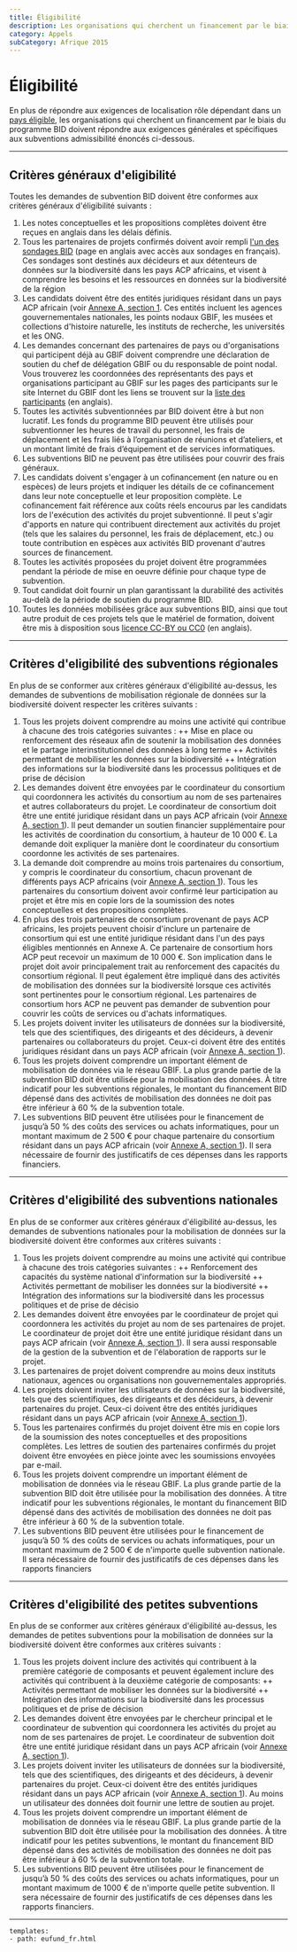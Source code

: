 ```yaml
---
title: Éligibilité
description: Les organisations qui cherchent un financement par le biais du programme BID doivent satisfaire aux éligibilités générales et spécifiques à l'admissibilité à la subvention.
category: Appels
subCategory: Afrique 2015
---
```

# Éligibilité

En plus de répondre aux exigences de localisation rôle dépendant dans un [pays éligible](eligible-countries), les organisations qui cherchent un financement par le biais du programme BID doivent répondre aux exigences générales et spécifiques aux subventions admissibilité énoncés ci-dessous. 

<!-- toc -->
<!-- tocstop -->

-----------------------

## Critères généraux d'eligibilité

Toutes les demandes de subvention BID doivent être conformes aux critères généraux d'éligibilité suivants :

1. Les notes conceptuelles et les propositions complètes doivent être reçues en anglais dans les délais définis.
2. Tous les partenaires de projets confirmés doivent avoir rempli [l'un des sondages BID](http://www.gbif.org/news/surveys-for-data-holders-decision-makers) (page en anglais avec accès aux sondages en français). Ces sondages sont destinés aux décideurs et aux détenteurs de données sur la biodiversité dans les pays ACP africains, et visent à comprendre les besoins et les ressources en données sur la biodiversité de la région
3. Les candidats doivent être des entités juridiques résidant dans un pays ACP africain (voir [Annexe A, section 1](http://www.gbif.org/sites/default/files/gbif_project/files/BID-call-for-proposals-Annex-A.pdf). Ces entités incluent les agences gouvernementales nationales, les points nodaux GBIF, les musées et collections d'histoire naturelle, les instituts de recherche, les universités et les ONG.
4. Les demandes concernant des partenaires de pays ou d'organisations qui participent déjà au GBIF doivent comprendre une déclaration de soutien du chef de délégation GBIF ou du responsable de point nodal. Vous trouverez les coordonnées des représentants des pays et organisations participant au GBIF sur les pages des participants sur le site Internet du GBIF dont les liens se trouvent sur la [liste des participants](http://www.gbif.org/participation/participant-list) (en anglais).
5. Toutes les activités subventionnées par BID doivent être à but non lucratif. Les fonds du programme BID peuvent être utilisés pour subventionner les heures de travail du personnel, les frais de déplacement et les frais liés à l’organisation de réunions et d’ateliers, et un montant limité de frais d’équipement et de services informatiques.
6. Les subventions BID ne peuvent pas être utilisées pour couvrir des frais généraux.
7. Les candidats doivent s'engager à un cofinancement (en nature ou en espèces) de leurs projets et indiquer les détails de ce cofinancement dans leur note conceptuelle et leur proposition complète. Le cofinancement fait référence aux coûts réels encourus par les candidats lors de l'exécution des activités du projet subventionné. Il peut s'agir d'apports en nature qui contribuent directement aux activités du projet (tels que les salaires du personnel, les frais de déplacement, etc.) ou toute contribution en espèces aux activités BID provenant d'autres sources de financement.
8. Toutes les activités proposées du projet doivent être programmées pendant la période de mise en oeuvre définie pour chaque type de subvention.
9. Tout candidat doit fournir un plan garantissant la durabilité des activités au-delà de la période de soutien du programme BID.
10. Toutes les données mobilisées grâce aux subventions BID, ainsi que tout autre produit de ces projets tels que le matériel de formation, doivent être mis à disposition sous [licence CC-BY ou CC0](http://www.gbif.org/newsroom/news/data-licensing-and-endorsement) (en anglais).

-----------------------

## Critères d'eligibilité des subventions régionales

En plus de se conformer aux critères généraux d'éligibilité au-dessus, les demandes de subventions de mobilisation régionale de données sur la biodiversité doivent respecter les critères suivants :
1. Tous les projets doivent comprendre au moins une activité qui contribue à chacune des trois catégories suivantes :
++ Mise en place ou renforcement des réseaux afin de soutenir la mobilisation des données et le partage interinstitutionnel des données à long terme
++ Activités permettant de mobiliser les données sur la biodiversité
++ Intégration des informations sur la biodiversité dans les processus politiques et de prise de décision
2. Les demandes doivent être envoyées par le coordinateur du consortium qui coordonnera les activités du consortium au nom de ses partenaires et autres collaborateurs du projet. Le coordinateur de consortium doit être une entité juridique résidant dans un pays ACP africain (voir [Annexe A, section 1](http://www.gbif.org/sites/default/files/gbif_project/files/BID-call-for-proposals-Annex-A.pdf)). Il peut demander un soutien financier supplémentaire pour les activités de coordination du consortium, à hauteur de 10 000 €. La demande doit expliquer la manière dont le coordinateur du consortium coordonne les activités de ses partenaires.
3. La demande doit comprendre au moins trois partenaires du consortium, y compris le coordinateur du consortium, chacun provenant de différents pays ACP africains (voir [Annexe A, section 1](http://www.gbif.org/sites/default/files/gbif_project/files/BID-call-for-proposals-Annex-A.pdf)). Tous les partenaires du consortium doivent avoir confirmé leur participation au projet et être mis en copie lors de la soumission des notes conceptuelles et des propositions complètes.
4. En plus des trois partenaires de consortium provenant de pays ACP africains, les projets peuvent choisir d'inclure un partenaire de consortium qui est une entité juridique résidant dans l'un des pays éligibles mentionnés en Annexe A. Ce partenaire de consortium hors ACP peut recevoir un maximum de 10 000 €. Son implication dans le projet doit avoir principalement trait au renforcement des capacités du consortium régional. Il peut également être impliqué dans des activités de mobilisation des données sur la biodiversité lorsque ces activités sont pertinentes pour le consortium régional. Les partenaires de consortium hors ACP ne peuvent pas demander de subvention pour couvrir les coûts de services ou d'achats informatiques.
5. Les projets doivent inviter les utilisateurs de données sur la biodiversité, tels que des scientifiques, des dirigeants et des décideurs, à devenir partenaires ou collaborateurs du projet. Ceux-ci doivent être des entités juridiques résidant dans un pays ACP africain (voir [Annexe A, section 1](http://www.gbif.org/sites/default/files/gbif_project/files/BID-call-for-proposals-Annex-A.pdf)).
6. Tous les projets doivent comprendre un important élément de mobilisation de données via le réseau GBIF. La plus grande partie de la subvention BID doit être utilisée pour la mobilisation des données. À titre indicatif pour les subventions régionales, le montant du financement BID dépensé dans des activités de mobilisation des données ne doit pas être inférieur à 60 % de la subvention totale.
7. Les subventions BID peuvent être utilisées pour le financement de jusqu’à 50 % des coûts des services ou achats informatiques, pour un montant maximum de 2 500 € pour chaque partenaire du consortium résidant dans un pays ACP africain (voir [Annexe A, section 1](http://www.gbif.org/sites/default/files/gbif_project/files/BID-call-for-proposals-Annex-A.pdf)). Il sera nécessaire de fournir des justificatifs de ces dépenses dans les rapports financiers.

-----------------------

## Critères d'eligibilité des subventions nationales

En plus de se conformer aux critères généraux d'éligibilité au-dessus, les demandes de subventions nationales pour la mobilisation de données sur la biodiversité doivent être conformes aux critères suivants :
1. Tous les projets doivent comprendre au moins une activité qui contribue à chacune des trois catégories suivantes :
++ Renforcement des capacités du système national d'information sur la biodiversité
++ Activités permettant de mobiliser les données sur la biodiversité
++ Intégration des informations sur la biodiversité dans les processus politiques et de prise de décisio
2. Les demandes doivent être envoyées par le coordinateur de projet qui coordonnera les activités du projet au nom de ses partenaires de projet. Le coordinateur de projet doit être une entité juridique résidant dans un pays ACP africain (voir [Annexe A, section 1](http://www.gbif.org/sites/default/files/gbif_project/files/BID-call-for-proposals-Annex-A.pdf)). Il sera aussi responsable de la gestion de la subvention et de l'élaboration de rapports sur le projet.
3. Les partenaires de projet doivent comprendre au moins deux instituts nationaux, agences ou organisations non gouvernementales appropriés.
4. Les projets doivent inviter les utilisateurs de données sur la biodiversité, tels que des scientifiques, des dirigeants et des décideurs, à devenir partenaires du projet. Ceux-ci doivent être des entités juridiques résidant dans un pays ACP africain (voir [Annexe A, section 1](http://www.gbif.org/sites/default/files/gbif_project/files/BID-call-for-proposals-Annex-A.pdf)).
5. Tous les partenaires confirmés du projet doivent être mis en copie lors de la soumission des notes conceptuelles et des propositions complètes. Les lettres de soutien des partenaires confirmés du projet doivent être envoyées en pièce jointe avec les soumissions envoyées par e-mail.
6. Tous les projets doivent comprendre un important élément de mobilisation de données via le réseau GBIF. La plus grande partie de la subvention BID doit être utilisée pour la mobilisation des données. À titre indicatif pour les subventions régionales, le montant du financement BID dépensé dans des activités de mobilisation des données ne doit pas être inférieur à 60 % de la subvention totale.
7. Les subventions BID peuvent être utilisées pour le financement de jusqu’à 50 % des coûts de services ou achats informatiques, pour un montant maximum de 2 500 € de n'importe quelle subvention nationale. Il sera nécessaire de fournir des justificatifs de ces dépenses dans les rapports financiers

-----------------------

## Critères d'eligibilité des petites subventions

En plus de se conformer aux critères généraux d'éligibilité au-dessus, les demandes de petites subventions pour la mobilisation de données sur la biodiversité doivent être conformes aux critères suivants :
1. Tous les projets doivent inclure des activités qui contribuent à la première catégorie de composants et peuvent également inclure des activités qui contribuent à la deuxième catégorie de composants:
++ Activités permettant de mobiliser les données sur la biodiversité
++ Intégration des informations sur la biodiversité dans les processus politiques et de prise de décision
2. Les demandes doivent être envoyées par le chercheur principal et le coordinateur de subvention qui coordonnera les activités du projet au nom de ses partenaires de projet. Le coordinateur de subvention doit être une entité juridique résidant dans un pays ACP africain (voir [Annexe A, section 1](http://www.gbif.org/sites/default/files/gbif_project/files/BID-call-for-proposals-Annex-A.pdf)).
3. Les projets doivent inviter les utilisateurs de données sur la biodiversité, tels que des scientifiques, des dirigeants et des décideurs, à devenir partenaires du projet. Ceux-ci doivent être des entités juridiques résidant dans un pays ACP africain (voir [Annexe A, section 1](http://www.gbif.org/sites/default/files/gbif_project/files/BID-call-for-proposals-Annex-A.pdf)). Au moins un utilisateur des données doit fournir une lettre de soutien au projet.
4. Tous les projets doivent comprendre un important élément de mobilisation de données via le réseau GBIF. La plus grande partie de la subvention BID doit être utilisée pour la mobilisation des données. À titre indicatif pour les petites subventions, le montant du financement BID dépensé dans des activités de mobilisation des données ne doit pas être inférieur à 60 % de la subvention totale.
5. Les subventions BID peuvent être utilisées pour le financement de jusqu’à 50 % des coûts des services ou achats informatiques, pour un montant maximum de 1000 € de n'importe quelle petite subvention. Il sera nécessaire de fournir des justificatifs de ces dépenses dans les rapports financiers.

---------
```styledYaml
templates:
- path: eufund_fr.html
```